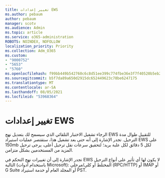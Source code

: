 ```yaml
---
title: تغيير إعدادات EWS
ms.author: pebaum
author: pebaum
manager: scotv
ms.audience: Admin
ms.topic: article
ms.service: o365-administration
ROBOTS: NOINDEX, NOFOLLOW
localization_priority: Priority
ms.collection: Adm_O365
ms.custom:
- "9000752"
- "5653"
- "5760"
ms.openlocfilehash: f99bb449b542760c6c8d51ee399c774fbe36e3f7f40520b5eb23f39d9d7c08dd
ms.sourcegitcommit: b5f7da89a650d2915dc652449623c78be6247175
ms.translationtype: MT
ms.contentlocale: ar-SA
ms.lasthandoff: 08/05/2021
ms.locfileid: "53968364"
---
```

# <a name="changing-ews-throttling-settings"></a>تغيير إعدادات EWS

الرجاء تشغيل الاختبار التلقائي الذي سيسمح لك بتعديل نهج EWS للتقييل طوال مدة الترحيل. تجدر الإشارة إلى أنه حتى بعد تشغيل هذا، ستقتصر عمليات استيراد EWS على 150mb لكل 5 دقائق لكل علبة بريد؛ لتحقيق سرعات نقل ترحيل أعلى، يرجى ترحيل المزيد من المستخدمين بشكل متزامن.

تجدر الإشارة إلى أن تغييرات نهج التحكم في EWS لا يكون لها أي تأثير على أنواع الترحيل التالية (باستخدام أدوات Microsoft): المختلط أو كلي/مرحلي (RPC/HTTP) أو IMAP أو G Suite أو المجلد العام أو خدمة استيراد PST.